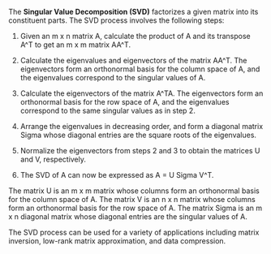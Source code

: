 The **Singular Value Decomposition (SVD)** 
	factorizes a given matrix into its constituent parts. 
The SVD process involves the following steps:

1.  Given an m x n matrix A, calculate the product of A and its transpose A^T to get an m x m matrix AA^T.
    
2.  Calculate the eigenvalues and eigenvectors of the matrix AA^T. The eigenvectors form an orthonormal basis for the column space of A, and the eigenvalues correspond to the singular values of A.
    
3.  Calculate the eigenvectors of the matrix A^TA. The eigenvectors form an orthonormal basis for the row space of A, and the eigenvalues correspond to the same singular values as in step 2.
    
4.  Arrange the eigenvalues in decreasing order, and form a diagonal matrix Sigma whose diagonal entries are the square roots of the eigenvalues.
    
5.  Normalize the eigenvectors from steps 2 and 3 to obtain the matrices U and V, respectively.
    
6.  The SVD of A can now be expressed as A = U Sigma V^T.
    

The matrix U is an m x m matrix whose columns form an orthonormal basis for the column space of A. The matrix V is an n x n matrix whose columns form an orthonormal basis for the row space of A. The matrix Sigma is an m x n diagonal matrix whose diagonal entries are the singular values of A.

The SVD process can be used for a variety of applications including matrix inversion, low-rank matrix approximation, and data compression.